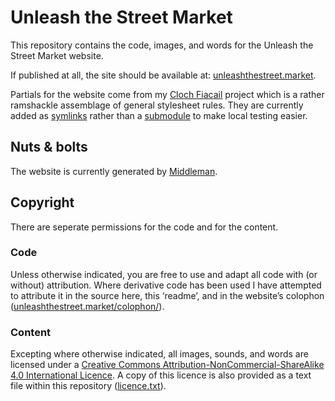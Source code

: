 ﻿# Unleash the Street Market

This repository contains the code, images, and words for the Unleash the Street Market website.

If published at all, the site should be available at: [unleashthestreet.market](https://unleashthestreet.market/).

Partials for the website come from my [Cloch Fiacail](https://github.com/FearGoidte/cloch-fiacail) project which is a rather ramshackle assemblage of general stylesheet rules. They are currently added as [symlinks](https://developer.apple.com/library/mac/documentation/Darwin/Reference/ManPages/man7/symlink.7.html) rather than a [submodule](https://github.com/blog/2104-working-with-submodules) to make local testing easier.

## Nuts & bolts

The website is currently generated by [Middleman](https://middlemanapp.com).

## Copyright

There are seperate permissions for the code and for the content.

### Code

Unless otherwise indicated, you are free to use and adapt all code with (or without) attribution. Where derivative code has been used I have attempted to attribute it in the source here, this ‘readme’, and in the website’s colophon ([unleashthestreet.market/colophon/](http://unleashthestreet.market/colophon/)).

### Content

Excepting where otherwise indicated, all images, sounds, and words are licensed under a <a rel="license" href="https://creativecommons.org/licenses/by-nc-sa/4.0/">Creative Commons Attribution-NonCommercial-ShareAlike 4.0 International Licence</a>. A copy of this licence is also provided as a text file within this repository ([licence.txt](licence.txt)).